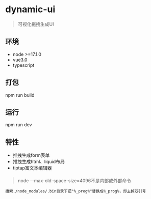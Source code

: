 # dynamic-ui
> 可视化拖拽生成UI
## 环境
* node >=17.1.0
* vue3.0
* typescript

## 打包
npm run build
## 运行
npm run dev

## 特性
* 推拽生成form表单
* 推拽生成html、liquid布局
* tiptap富文本编辑器

####

>  node --max-old-space-size=4096不是内部或外部命令

```
搜索./node_modules/.bin目录下把"%_prog%"替换成%_prog%，即去掉双引号
```
